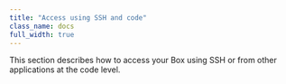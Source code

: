 ```yaml
---
title: "Access using SSH and code"
class_name: docs
full_width: true
--- 
```


This section describes how to access your Box using SSH or from other applications at the code level.